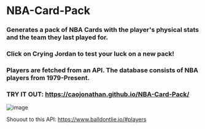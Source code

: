 # NBA-Card-Pack
### Generates a pack of NBA Cards with the player's physical stats and the team they last played for. 

### Click on Crying Jordan to test your luck on a new pack!

### Players are fetched from an API. The database consists of NBA players from 1979-Present.

### TRY IT OUT: https://caojonathan.github.io/NBA-Card-Pack/

![image](https://user-images.githubusercontent.com/69479285/149169265-554b1547-0b92-4387-b740-6576e3f43122.png)









Shouout to this API: https://www.balldontlie.io/#players



